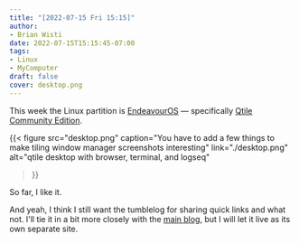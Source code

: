 ```yaml
---
title: "[2022-07-15 Fri 15:15]"
author:
- Brian Wisti
date: 2022-07-15T15:15:45-07:00
tags:
- Linux
- MyComputer
draft: false
cover: desktop.png
---
```


This week the Linux partition is [EndeavourOS][endeavour-os] — specifically
[Qtile Community Edition][qtile-edition].

{{< figure
  src="desktop.png"
  caption="You have to add a few things to make tiling window manager screenshots interesting"
  link="./desktop.png"
  alt="qtile desktop with browser, terminal, and logseq"
>}}

So far, I like it.

[endeavour-os]: https://endeavouros.com
[qtile-edition]: https://discovery.endeavouros.com/window-tiling-managers/qtile/2022/01/

<!--more-->

And yeah, I think I still want the tumblelog for sharing quick links and what
not. I'll tie it in a bit more closely with the [main blog][rgb-blog], but I
will let it live as its own separate site.

[rgb-blog]: https://randomgeekery.org
